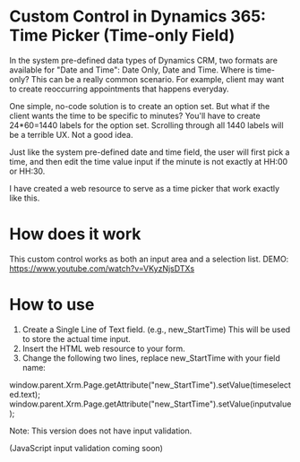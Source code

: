 # Custom Control in Dynamics 365: Time Picker (Time-only Field)

In the system pre-defined data types of Dynamics CRM, two formats are available for "Date and Time": Date Only, Date and Time. Where is time-only? This can be a really common scenario. For example, client may want to create reoccurring appointments that happens everyday.

One simple, no-code solution is to create an option set. But what if the client wants the time to be specific to minutes? You'll have to create 24*60=1440 labels for the option set. Scrolling through all 1440 labels will be a terrible UX. Not a good idea.

Just like the system pre-defined date and time field, the user will first pick a time, and then edit the time value input if the minute is not exactly at HH:00 or HH:30.

I have created a web resource to serve as a time picker that work exactly like this.

# How does it work
This custom control works as both an input area and a selection list.
DEMO: https://www.youtube.com/watch?v=VKyzNjsDTXs

# How to use
1. Create a Single Line of Text field. (e.g., new_StartTime) This will be used to store the actual time input.
2. Insert the HTML web resource to your form.
3. Change the following two lines, replace new_StartTime with your field name:

window.parent.Xrm.Page.getAttribute("new_StartTime").setValue(timeselected.text);
window.parent.Xrm.Page.getAttribute("new_StartTime").setValue(inputvalue);

Note: This version does not have input validation. 

(JavaScript input validation coming soon)
